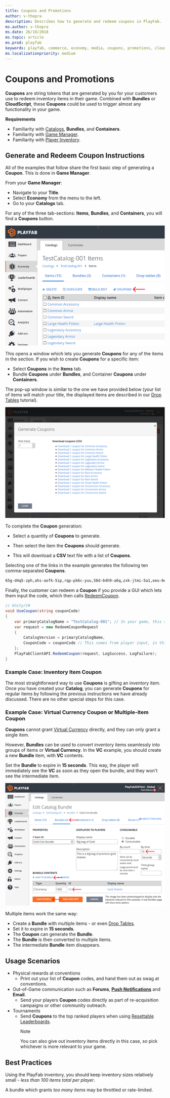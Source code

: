 ```yaml
---
title: Coupons and Promotions
author: v-thopra
description: Describes how to generate and redeem coupons in PlayFab.
ms.author: v-thopra
ms.date: 26/10/2018
ms.topic: article
ms.prod: playfab
keywords: playfab, commerce, economy, media, coupons, promotions, cloudscript
ms.localizationpriority: medium
---
```


# Coupons and Promotions

**Coupons** are string tokens that are generated by you for your customers use to redeem inventory items in their game. Combined with **Bundles** or **CloudScript**, these **Coupons** could be used to trigger almost any functionality in your game.

**Requirements**

- Familiarity with [Catalogs](../items/catalogs.md), **Bundles**, and **Containers**.
- Familiarity with [Game Manager](../../config/gamemanager/game-manager-quickstart.md).
- Familiarity with [Player Inventory](../../data/playerdata/player-inventory.md).

## Generate and Redeem Coupon Instructions

All of the examples that follow share the first basic step of generating a **Coupon**. This is done in **Game Manager**.

From your **Game Manager**:

- Navigate to your **Title**.
- Select **Economy** from the menu to the left.
- Go to your **Catalogs** tab.

For any of the three tab-sections: **Items**, **Bundles**, and **Containers**, you will find a **Coupons** button.

![Game Manager - Economy - Catalog Items - Coupons button](media/tutorials/game-manager-catalog-items-coupon-button.png)  

This opens a window which lets you generate **Coupons** for any of the items in the section. If you wish to create **Coupons** for a specific item:

- Select **Coupons** in the **Items** tab.
- Bundle **Coupons** under **Bundles**, and Container **Coupons** under **Containers**.

The pop-up window is similar to the one we have provided below (your list of items will match your title, the displayed items are described in our [Drop Tables](../items/drop-tables.md) tutorial).

![Game Manager - Generate Coupons](media/tutorials/game-manager-generate-coupons.png)  

To complete the **Coupon** generation:

- Select a quantity of **Coupons** to generate.

- Then select the item the **Coupons** should generate. 
- This will download a **CSV** text file with a list of **Coupons**.

Selecting one of the links in the example generates the following ten comma-separated **Coupons**.

```xml
65g-d4q5-zph,ahs-aofk-5ip,rqp-pk6c-yuu,58d-64h9-a6q,zxk-jtmi-5a1,oeu-6e4z-365,mfy-euhb-qj3,ru9-r1ux-wzy,shj-54cm-5oh,719-7hxc-pzz
```

Finally, the customer can redeem a **Coupon** if you provide a GUI which lets them input the code, which then calls [RedeemCoupon](xref:titleid.playfabapi.com.client.playeritemmanagement.redeemcoupon).

```csharp
// Unity/C#
void UseCoupon(string couponCode)
{
    var primaryCatalogName = "TestCatalog-001"; // In your game, this should just be a constant matching your primary catalog
    var request = new RedeemCouponRequest
    {
        CatalogVersion = primaryCatalogName,
        CouponCode = couponCode // This comes from player input, in this case, one of the coupon codes generated above
    };
    PlayFabClientAPI.RedeemCoupon(request, LogSuccess, LogFailure);
}
```

### Example Case: Inventory Item Coupon

The most straightforward way to use **Coupons** is gifting an inventory item. Once you have created your **Catalog**, you can generate **Coupons** for regular items by following the previous instructions we have already discussed. There are no other special steps for this case.

### Example Case: Virtual Currency Coupon **or**  Multiple-item Coupon

**Coupons** cannot grant [Virtual Currency](currencies.md) directly, and they can only grant a single item.

However, **Bundles** can be used to convert inventory items seamlessly into groups of items or **Virtual Currency**. In the **VC** example, you should create a new **Bundle** item, with **VC** contents.

Set the **Bundle** to expire in **15 seconds**.  This way, the player will immediately see the **VC** as soon as they open the bundle, and they won't see the intermediate item.

![Game Manager - Economy - Edit Catalog Bundle](media/tutorials/game-manager-economy-edit-catalog-bundle.png)  

Multiple items work the same way:

- Create a **Bundle** with multiple items - or even [Drop Tables](../items/drop-tables.md).
- Set it to expire in **15 seconds**.
- The **Coupon** can generate the **Bundle**.
- The **Bundle** is then converted to multiple items.
- The intermediate **Bundle** item disappears.

## Usage Scenarios

- Physical rewards at conventions
  - Print out your list of **Coupon** codes, and hand them out as swag at conventions.
- Out-of-Game communication such as **Forums**, **[Push Notifications](../../engagement/push-notifications/push-notifications-quickstart.md)** and **Email**.
  - Send your players **Coupon** codes directly as part of re-acquisition campaigns or other community outreach.
- Tournaments
  - Send **Coupons** to the top ranked players when using [Resettable Leaderboards](../../social/tournaments-leaderboards/using-resettable-statistics-and-leaderboards.md).
    > [!NOTE]
    > You can also give out inventory items directly in this case, so pick whichever is more relevant to your game.

## Best Practices

Using the PlayFab inventory, you should keep inventory sizes relatively small - *less than 100 items total per player*.

A bundle which grants *too many items* may be throttled or rate-limited.
